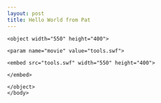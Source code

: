 ```yaml
---
layout: post
title: Hello World from Pat
---
```

<html>
	<body>

	<object width="550" height="400">

	<param name="movie" value="tools.swf">

	<embed src="tools.swf" width="550" height="400">

	</embed>

	</object>
	</body>
 </html>
